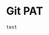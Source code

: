 # Git PAT

```aws secretsmanager  create-secret --name github-access-token-secret --description "Github access token" --secret-string $GITHUB_ACCESS_TOKEN --region $REGION
test
```
